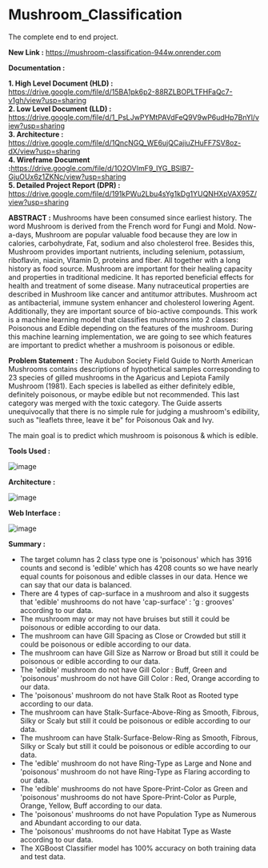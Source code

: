# Mushroom_Classification
The complete end to end project.

<b>New Link :</b> https://mushroom-classification-944w.onrender.com

<b>Documentation :</b>

<b>1. High Level Document (HLD) :</b> https://drive.google.com/file/d/15BA1pk6p2-88RZLBOPLTFHFaQc7-v1gh/view?usp=sharing <br>
<b>2. Low Level Document (LLD) :</b> https://drive.google.com/file/d/1_PsLJwPYMtPAVdFeQ9V9wP6udHp7BnYl/view?usp=sharing <br>
<b>3. Architecture :</b> https://drive.google.com/file/d/1QncNGQ_WE6ujQCajiuZHuFF7SV8oz-dX/view?usp=sharing <br>
<b>4. Wireframe Document :</b>https://drive.google.com/file/d/1O2OVImF9_lYG_BSIB7-GjuOUx6z1ZKNc/view?usp=sharing <br>
<b>5. Detailed Project Report (DPR) :</b> https://drive.google.com/file/d/191kPWu2Lbu4sYg1kDg1YUQNHXpVAX95Z/view?usp=sharing <br>

<b>ABSTRACT :</b>
Mushrooms have been consumed since earliest history. The word Mushroom is derived from the French word for Fungi and Mold. Now-a-days, Mushroom are popular valuable food because they are low in calories, carbohydrate, Fat, sodium and also cholesterol free. Besides this, Mushroom provides important nutrients, including selenium, potassium, riboflavin, niacin, Vitamin D, proteins and fiber. All together with a long history as food source. Mushroom are important for their healing capacity and properties in traditional medicine. It has reported beneficial effects for health and treatment of some disease. Many nutraceutical properties are described in Mushroom like cancer and antitumor attributes. Mushroom act as antibacterial, immune system enhancer and cholesterol lowering Agent. Additionally, they are important source of bio-active compounds. This work is a machine learning model that classifies mushrooms into 2 classes: Poisonous and Edible depending on the features of the mushroom. During this machine learning implementation, we are going to see which features are important to predict whether a mushroom is poisonous or edible.

<b>Problem Statement :</b>
The Audubon Society Field Guide to North American Mushrooms contains descriptions of hypothetical samples corresponding to 23 species of gilled mushrooms in the Agaricus and Lepiota Family Mushroom (1981). Each species is labelled as either definitely edible, definitely poisonous, or maybe edible but not recommended. This last category was merged with the toxic category. The Guide asserts unequivocally that there is no simple rule for judging a mushroom's edibility, such as "leaflets three, leave it be" for Poisonous Oak and Ivy.

The main goal is to predict which mushroom is poisonous & which is edible.

<b>Tools Used :</b>

![image](https://user-images.githubusercontent.com/86560684/196040693-97ab628d-46f1-417f-91fc-d4d023108513.png)

<b>Architecture :</b>

![image](https://user-images.githubusercontent.com/86560684/196040781-a48a0ad3-cdf9-4686-aeec-fae8ba54f6ef.png)

<b>Web Interface :</b>

![image](https://user-images.githubusercontent.com/86560684/196040889-f949481d-638d-4bad-ac7a-9998a453f18e.png)

<b>Summary :</b>

 - The target column has 2 class type one is 'poisonous' which has 3916 counts and second is 'edible' which has 4208 counts so we have nearly equal counts for poisonous and edible classes in our data. Hence we can say that our data is balanced.
 - There are 4 types of cap-surface in a mushroom and also it suggests that 'edible' mushrooms do not have 'cap-surface' : 'g : grooves' according to our data.
 - The mushroom may or may not have bruises but still it could be poisonous or edible according to our data.
- The mushroom can have Gill Spacing as Close or Crowded but still it could be poisonous or edible according to our data.
- The mushroom can have Gill Size as Narrow or Broad but still it could be poisonous or edible according to our data.
- The 'edible' mushroom do not have Gill Color : Buff, Green and 'poisonous' mushroom do not have Gill Color : Red, Orange according to our data.
- The 'poisonous' mushroom do not have Stalk Root as Rooted type according to our data.
- The mushroom can have Stalk-Surface-Above-Ring as Smooth, Fibrous, Silky or Scaly but still it could be poisonous or edible according to our data.
- The mushroom can have Stalk-Surface-Below-Ring as Smooth, Fibrous, Silky or Scaly but still it could be poisonous or edible according to our data.
- The 'edible' mushroom do not have Ring-Type as Large and None and 'poisonous' mushroom do not have Ring-Type as Flaring according to our data.
- The 'edible' mushrooms do not have Spore-Print-Color as Green and 'poisonous' mushrooms do not have Spore-Print-Color as Purple, Orange, Yellow, Buff according to our data.
- The 'poisonous' mushrooms do not have Population Type as Numerous and Abundant according to our data.
- The 'poisonous' mushrooms do not have Habitat Type as Waste according to our data.
- The XGBoost Classifier model has 100% accuracy on both training data and test data.
